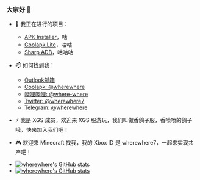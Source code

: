 ### 大家好 👋

- 🔭 我正在进行的项目：
  - [APK Installer](https://github.com/Paving-Base/APK-Installer)，咕
  - [Coolapk Lite](https://github.com/Coolapk-UWP/Coolapk-Lite)，咕咕
  - [Sharp ADB](https://github.com/SharpAdb/AdvancedSharpAdbClient)，咕咕咕

- 📫 如何找到我：
  - [Outlook邮箱](mailto:wherewhere7@outlook.com)
  - [Coolapk: @wherewhere](https://www.coolapk.com/536381)
  - [哔哩哔哩: @where-where](https://space.bilibili.com/266112738)
  - [Twitter: @wherewhere7](https://twitter.com/wherewhere7)
  - [Telegram: @wherewhere](https://t.me/wherewhere)
  
- ⚡ 我是 XGS 成员，欢迎来 XGS 服游玩，我们叫做香鸽子服，香喷喷的鸽子哦，快来加入我们吧！

- 🎮 欢迎来 Minecraft 找我，我的 Xbox ID 是 wherewhere7，一起来实现共产吧！

- 
  <a href="https://github.com/wherewhere">
    <picture>
      <source media="(prefers-color-scheme: light)"
        srcset="https://github-readme-stats.vercel.app/api?username=wherewhere&show_icons=true&count_private=true&locale=cn">
      <source media="(prefers-color-scheme: dark)"
        srcset="https://github-readme-stats.vercel.app/api?username=wherewhere&theme=nord&show_icons=true&count_private=true&locale=cn">
      <img alt="wherewhere's GitHub stats"
        src="https://github-readme-stats.vercel.app/api?username=wherewhere&show_icons=true&count_private=true&locale=cn">
    </picture>
  </a>

- 
  <a href="https://github.com/wherewhere">
    <picture>
      <source media="(prefers-color-scheme: light)"
        srcset="https://github-readme-stats.vercel.app/api/top-langs/?username=wherewhere&layout=compact&show_icons=true&count_private=true&locale=cn">
      <source media="(prefers-color-scheme: dark)"
        srcset="https://github-readme-stats.vercel.app/api/top-langs/?username=wherewhere&layout=compact&theme=nord&show_icons=true&count_private=true&locale=cn">
      <img alt="wherewhere's GitHub stats"
        src="https://github-readme-stats.vercel.app/api/top-langs/?username=wherewhere&layout=compact&show_icons=true&count_private=true&locale=cn">
    </picture>
  </a>

<!--
**wherewhere/wherewhere** is a ✨ _special_ ✨ repository because its `README.md` (this file) appears on your GitHub profile.

Here are some ideas to get you started:

- 🔭 I’m currently working on ...
- 🌱 I’m currently learning ...
- 👯 I’m looking to collaborate on ...
- 🤔 I’m looking for help with ...
- 💬 Ask me about ...
- 📫 How to reach me: ...
- 😄 Pronouns: ...
- ⚡ Fun fact: ...
-->
